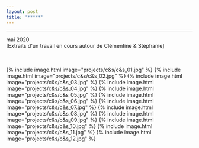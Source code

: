 ```yaml
---
layout: post
title: '*****'
---
```

---
 mai 2020
 <br>
 [Extraits d'un travail en cours autour de Clémentine & Stéphanie]
 <br>
 <br>
 <br>



{% include image.html image="projects/c&s/c&s_01.jpg" %}
{% include image.html image="projects/c&s/c&s_02.jpg" %}
{% include image.html image="projects/c&s/c&s_03.jpg" %}
{% include image.html image="projects/c&s/c&s_04.jpg" %}
{% include image.html image="projects/c&s/c&s_05.jpg" %}
{% include image.html image="projects/c&s/c&s_06.jpg" %}
{% include image.html image="projects/c&s/c&s_07.jpg" %}
{% include image.html image="projects/c&s/c&s_08.jpg" %}
{% include image.html image="projects/c&s/c&s_09.jpg" %}
{% include image.html image="projects/c&s/c&s_10.jpg" %}
{% include image.html image="projects/c&s/c&s_11.jpg" %}
{% include image.html image="projects/c&s/c&s_12.jpg" %}


